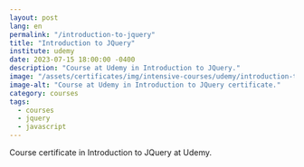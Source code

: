 ```yaml
---
layout: post
lang: en
permalink: "/introduction-to-jquery"
title: "Introduction to JQuery"
institute: udemy
date: 2023-07-15 18:00:00 -0400
description: "Course at Udemy in Introduction to JQuery."
image: "/assets/certificates/img/intensive-courses/udemy/introduction-to-jquery.jpg"
image-alt: "Course at Udemy in Introduction to JQuery certificate."
category: courses
tags:
  - courses
  - jquery
  - javascript
---
```


Course certificate in Introduction to JQuery at Udemy.
